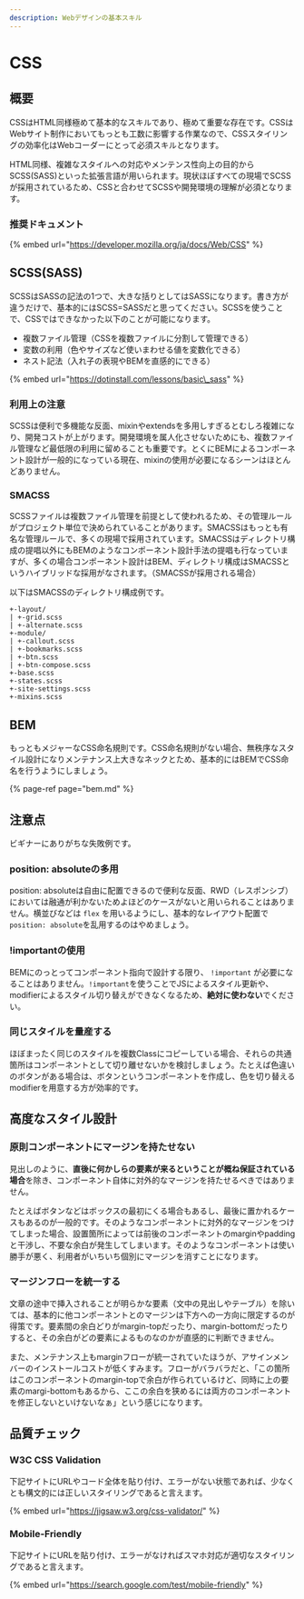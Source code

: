 ```yaml
---
description: Webデザインの基本スキル
---
```


# CSS

## 概要

CSSはHTML同様極めて基本的なスキルであり、極めて重要な存在です。CSSはWebサイト制作においてもっとも工数に影響する作業なので、CSSスタイリングの効率化はWebコーダーにとって必須スキルとなります。

HTML同様、複雑なスタイルへの対応やメンテンス性向上の目的からSCSS\(SASS\)といった拡張言語が用いられます。現状ほぼすべての現場でSCSSが採用されているため、CSSと合わせてSCSSや開発環境の理解が必須となります。

### 推奨ドキュメント

{% embed url="https://developer.mozilla.org/ja/docs/Web/CSS" %}

## SCSS\(SASS\)

SCSSはSASSの記法の1つで、大きな括りとしてはSASSになります。書き方が違うだけで、基本的にはSCSS=SASSだと思ってください。SCSSを使うことで、CSSではできなかった以下のことが可能になります。

* 複数ファイル管理（CSSを複数ファイルに分割して管理できる）
* 変数の利用（色やサイズなど使いまわせる値を変数化できる）
* ネスト記法（入れ子の表現やBEMを直感的にできる）

{% embed url="https://dotinstall.com/lessons/basic\_sass" %}

### 利用上の注意

SCSSは便利で多機能な反面、mixinやextendsを多用しすぎるとむしろ複雑になり、開発コストが上がります。開発環境を属人化させないためにも、複数ファイル管理など最低限の利用に留めることも重要です。とくにBEMによるコンポーネント設計が一般的になっている現在、mixinの使用が必要になるシーンはほとんどありません。

### SMACSS

SCSSファイルは複数ファイル管理を前提として使われるため、その管理ルールがプロジェクト単位で決められていることがあります。SMACSSはもっとも有名な管理ルールで、多くの現場で採用されています。SMACSSはディレクトリ構成の提唱以外にもBEMのようなコンポーネント設計手法の提唱も行なっていますが、多くの場合コンポーネント設計はBEM、ディレクトリ構成はSMACSSというハイブリッドな採用がなされます。（SMACSSが採用される場合）

以下はSMACSSのディレクトリ構成例です。

```text
+-layout/
| +-grid.scss
| +-alternate.scss
+-module/
| +-callout.scss
| +-bookmarks.scss
| +-btn.scss
| +-btn-compose.scss
+-base.scss
+-states.scss
+-site-settings.scss
+-mixins.scss
```

## BEM

もっともメジャーなCSS命名規則です。CSS命名規則がない場合、無秩序なスタイル設計になりメンテナンス上大きなネックとため、基本的にはBEMでCSS命名を行うようにしましょう。

{% page-ref page="bem.md" %}

## 注意点

ビギナーにありがちな失敗例です。

### position: absoluteの多用

position: absoluteは自由に配置できるので便利な反面、RWD（レスポンシブ）においては融通が利かないためよほどのケースがないと用いられることはありません。横並びなどは `flex` を用いるようにし、基本的なレイアウト配置で`position: absolute`を乱用するのはやめましょう。

### !importantの使用

BEMにのっとってコンポーネント指向で設計する限り、 `!important` が必要になることはありません。`!important`を使うことでJSによるスタイル更新や、modifierによるスタイル切り替えができなくなるため、**絶対に使わない**でください。

### 同じスタイルを量産する

ほぼまったく同じのスタイルを複数Classにコピーしている場合、それらの共通箇所はコンポーネントとして切り離せないかを検討しましょう。たとえば色違いのボタンがある場合は、ボタンというコンポーネントを作成し、色を切り替えるmodifierを用意する方が効率的です。

## 高度なスタイル設計

### 原則コンポーネントにマージンを持たせない

見出しのように、**直後に何かしらの要素が来るということが概ね保証されている場合**を除き、コンポーネント自体に対外的なマージンを持たせるべきではありません。

たとえばボタンなどはボックスの最初にくる場合もあるし、最後に置かれるケースもあるのが一般的です。そのようなコンポーネントに対外的なマージンをつけてしまった場合、設置箇所によっては前後のコンポーネントのmarginやpaddingと干渉し、不要な余白が発生してしまいます。そのようなコンポーネントは使い勝手が悪く、利用者がいちいち個別にマージンを消すことになります。

### マージンフローを統一する

文章の途中で挿入されることが明らかな要素（文中の見出しやテーブル）を除いては、基本的に他コンポーネントとのマージンは下方への一方向に限定するのが得策です。要素間の余白どりがmargin-topだったり、margin-bottomだったりすると、その余白がどの要素によるものなのかが直感的に判断できません。

また、メンテナンス上もmarginフローが統一されていたほうが、アサインメンバーのインストールコストが低くすみます。フローがバラバラだと、「この箇所はこのコンポーネントのmargin-topで余白が作られているけど、同時に上の要素のmargi-bottomもあるから、ここの余白を狭めるには両方のコンポーネントを修正しないといけないなぁ」という感じになります。

## 品質チェック

### W3C CSS Validation

下記サイトにURLやコード全体を貼り付け、エラーがない状態であれば、少なくとも構文的には正しいスタイリングであると言えます。

{% embed url="https://jigsaw.w3.org/css-validator/" %}

### Mobile-Friendly

下記サイトにURLを貼り付け、エラーがなければスマホ対応が適切なスタイリングであると言えます。

{% embed url="https://search.google.com/test/mobile-friendly" %}